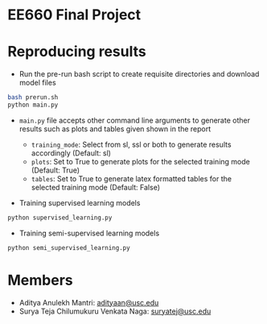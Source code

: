# EE660 Final Project

# Reproducing results

* Run the pre-run bash script to create requisite directories and download model files

```bash
bash prerun.sh
python main.py
```

* `main.py` file accepts other command line arguments to generate other results such as plots and tables given shown in the report
    * `training_mode`: Select from sl, ssl or both to generate results accordingly (Default: sl)
    * `plots`: Set to True to generate plots for the selected training mode (Default: True)
    * `tables`: Set to True to generate latex formatted tables for the selected training mode (Default: False)


* Training supervised learning models

```bash
python supervised_learning.py
```

* Training semi-supervised learning models

```bash
python semi_supervised_learning.py
```

# Members

* Aditya Anulekh Mantri: adityaan@usc.edu
* Surya Teja Chilumukuru Venkata Naga: suryatej@usc.edu
